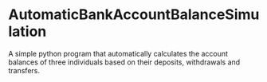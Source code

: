 # AutomaticBankAccountBalanceSimulation
A simple python program that automatically calculates the account balances of three individuals based on their deposits, withdrawals and transfers.
